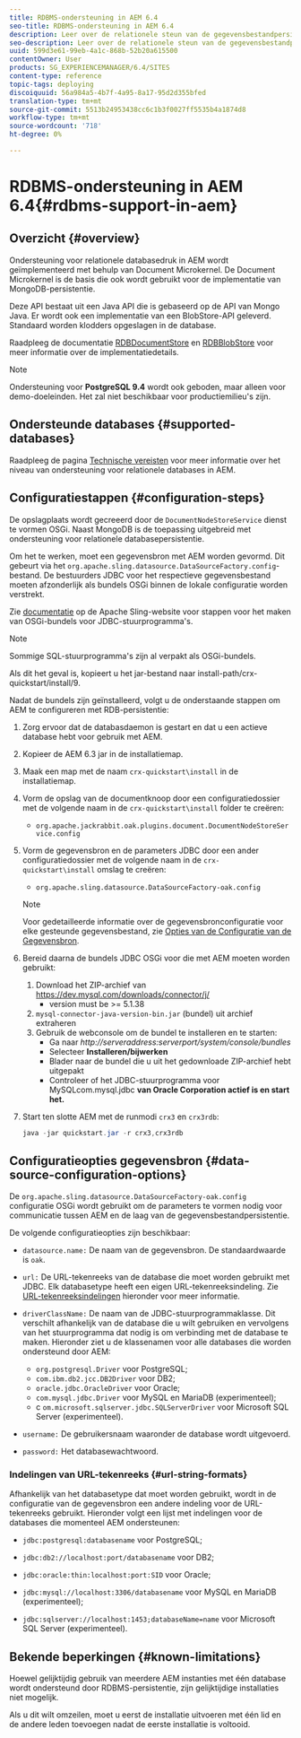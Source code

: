 ```yaml
---
title: RDBMS-ondersteuning in AEM 6.4
seo-title: RDBMS-ondersteuning in AEM 6.4
description: Leer over de relationele steun van de gegevensbestandpersistentie in AEM 6.4 en de beschikbare configuratieopties.
seo-description: Leer over de relationele steun van de gegevensbestandpersistentie in AEM 6.4 en de beschikbare configuratieopties.
uuid: 599d3e61-99eb-4a1c-868b-52b20a615500
contentOwner: User
products: SG_EXPERIENCEMANAGER/6.4/SITES
content-type: reference
topic-tags: deploying
discoiquuid: 56a984a5-4b7f-4a95-8a17-95d2d355bfed
translation-type: tm+mt
source-git-commit: 5513b24953438cc6c1b3f0027ff5535b4a1874d8
workflow-type: tm+mt
source-wordcount: '718'
ht-degree: 0%

---
```



# RDBMS-ondersteuning in AEM 6.4{#rdbms-support-in-aem}

## Overzicht {#overview}

Ondersteuning voor relationele databasedruk in AEM wordt geïmplementeerd met behulp van Document Microkernel. De Document Microkernel is de basis die ook wordt gebruikt voor de implementatie van MongoDB-persistentie.

Deze API bestaat uit een Java API die is gebaseerd op de API van Mongo Java. Er wordt ook een implementatie van een BlobStore-API geleverd. Standaard worden klodders opgeslagen in de database.

Raadpleeg de documentatie [RDBDocumentStore](https://jackrabbit.apache.org/oak/docs/apidocs/org/apache/jackrabbit/oak/plugins/document/rdb/RDBDocumentStore.html) en [RDBBlobStore](https://jackrabbit.apache.org/oak/docs/apidocs/org/apache/jackrabbit/oak/plugins/document/rdb/RDBBlobStore.html) voor meer informatie over de implementatiedetails.

>[!NOTE]
>
>Ondersteuning voor **PostgreSQL 9.4** wordt ook geboden, maar alleen voor demo-doeleinden. Het zal niet beschikbaar voor productiemilieu&#39;s zijn.

## Ondersteunde databases {#supported-databases}

Raadpleeg de pagina [Technische vereisten](/help/sites-deploying/technical-requirements.md) voor meer informatie over het niveau van ondersteuning voor relationele databases in AEM.

## Configuratiestappen {#configuration-steps}

De opslagplaats wordt gecreeerd door de `DocumentNodeStoreService` dienst te vormen OSGi. Naast MongoDB is de toepassing uitgebreid met ondersteuning voor relationele databasepersistentie.

Om het te werken, moet een gegevensbron met AEM worden gevormd. Dit gebeurt via het `org.apache.sling.datasource.DataSourceFactory.config`-bestand. De bestuurders JDBC voor het respectieve gegevensbestand moeten afzonderlijk als bundels OSGi binnen de lokale configuratie worden verstrekt.

Zie [documentatie](https://wiki.eclipse.org/Create_and_Export_MySQL_JDBC_driver_bundle) op de Apache Sling-website voor stappen voor het maken van OSGi-bundels voor JDBC-stuurprogramma&#39;s.

>[!NOTE]
>
>Sommige SQL-stuurprogramma&#39;s zijn al verpakt als OSGi-bundels.
>
>Als dit het geval is, kopieert u het jar-bestand naar install-path/crx-quickstart/install/9.

Nadat de bundels zijn geïnstalleerd, volgt u de onderstaande stappen om AEM te configureren met RDB-persistentie:

1. Zorg ervoor dat de databasdaemon is gestart en dat u een actieve database hebt voor gebruik met AEM.
1. Kopieer de AEM 6.3 jar in de installatiemap.
1. Maak een map met de naam `crx-quickstart\install` in de installatiemap.
1. Vorm de opslag van de documentknoop door een configuratiedossier met de volgende naam in de `crx-quickstart\install` folder te creëren:

   * `org.apache.jackrabbit.oak.plugins.document.DocumentNodeStoreService.config`

1. Vorm de gegevensbron en de parameters JDBC door een ander configuratiedossier met de volgende naam in de `crx-quickstart\install` omslag te creëren:

   * `org.apache.sling.datasource.DataSourceFactory-oak.config`
   >[!NOTE]
   >
   >Voor gedetailleerde informatie over de gegevensbronconfiguratie voor elke gesteunde gegevensbestand, zie [Opties van de Configuratie van de Gegevensbron](/help/sites-deploying/rdbms-support-in-aem.md#data-source-configuration-options).

1. Bereid daarna de bundels JDBC OSGi voor die met AEM moeten worden gebruikt:

   1. Download het ZIP-archief van https://dev.mysql.com/downloads/connector/j/
      * version must be >= 5.1.38
   1. `mysql-connector-java-version-bin.jar` (bundel) uit archief extraheren
   1. Gebruik de webconsole om de bundel te installeren en te starten:
      * Ga naar *http://serveraddress:serverport/system/console/bundles*
      * Selecteer **Installeren/bijwerken**
      * Blader naar de bundel die u uit het gedownloade ZIP-archief hebt uitgepakt
      * Controleer of het JDBC-stuurprogramma voor MySQLcom.mysql.jdbc **van Oracle Corporation actief is en start het.**

1. Start ten slotte AEM met de runmodi `crx3` en `crx3rdb`:

   ```java
   java -jar quickstart.jar -r crx3,crx3rdb
   ```

## Configuratieopties gegevensbron {#data-source-configuration-options}

De `org.apache.sling.datasource.DataSourceFactory-oak.config` configuratie OSGi wordt gebruikt om de parameters te vormen nodig voor communicatie tussen AEM en de laag van de gegevensbestandpersistentie.

De volgende configuratieopties zijn beschikbaar:

* `datasource.name:` De naam van de gegevensbron. De standaardwaarde is `oak`.

* `url:` De URL-tekenreeks van de database die moet worden gebruikt met JDBC. Elk databasetype heeft een eigen URL-tekenreeksindeling. Zie [URL-tekenreeksindelingen](/help/sites-deploying/rdbms-support-in-aem.md#url-string-formats) hieronder voor meer informatie.

* `driverClassName:` De naam van de JDBC-stuurprogrammaklasse. Dit verschilt afhankelijk van de database die u wilt gebruiken en vervolgens van het stuurprogramma dat nodig is om verbinding met de database te maken. Hieronder ziet u de klassenamen voor alle databases die worden ondersteund door AEM:

   * `org.postgresql.Driver` voor PostgreSQL;
   * `com.ibm.db2.jcc.DB2Driver` voor DB2;
   * `oracle.jdbc.OracleDriver` voor Oracle;
   * `com.mysql.jdbc.Driver` voor MySQL en MariaDB (experimenteel);
   * c `om.microsoft.sqlserver.jdbc.SQLServerDriver` voor Microsoft SQL Server (experimenteel).

* `username:` De gebruikersnaam waaronder de database wordt uitgevoerd.

* `password:` Het databasewachtwoord.

### Indelingen van URL-tekenreeks {#url-string-formats}

Afhankelijk van het databasetype dat moet worden gebruikt, wordt in de configuratie van de gegevensbron een andere indeling voor de URL-tekenreeks gebruikt. Hieronder volgt een lijst met indelingen voor de databases die momenteel AEM ondersteunen:

* `jdbc:postgresql:databasename` voor PostgreSQL;

* `jdbc:db2://localhost:port/databasename` voor DB2;
* `jdbc:oracle:thin:localhost:port:SID` voor Oracle;
* `jdbc:mysql://localhost:3306/databasename` voor MySQL en MariaDB (experimenteel);

* `jdbc:sqlserver://localhost:1453;databaseName=name` voor Microsoft SQL Server (experimenteel).

## Bekende beperkingen {#known-limitations}

Hoewel gelijktijdig gebruik van meerdere AEM instanties met één database wordt ondersteund door RDBMS-persistentie, zijn gelijktijdige installaties niet mogelijk.

Als u dit wilt omzeilen, moet u eerst de installatie uitvoeren met één lid en de andere leden toevoegen nadat de eerste installatie is voltooid.

